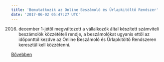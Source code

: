 ```yaml
---
title: 'Bemutatkozik az Online Beszámoló és Űrlapkitöltő Rendszer'
date: '2017-06-02 05:47:27 UTC'
---
```


2016. december 1-jétől megváltozott a vállalkozók által készített számviteli beszámolók közzétételi rendje, a beszámolókat ugyanis ettől az időponttól kezdve az Online Beszámoló és Űrlapkitöltő Rendszeren keresztül kell közzétenni.


[Bővebben](http://ift.tt/2rrsqGr)
